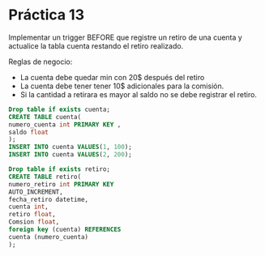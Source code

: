 # Práctica 13
Implementar un trigger BEFORE que registre un retiro de una cuenta y actualice la tabla cuenta restando el retiro realizado.

Reglas de negocio:
* La cuenta debe quedar min con 20$ después del retiro
* La cuenta debe tener tener 10$ adicionales para la comisión.
* Si la cantidad a retirara es mayor al saldo no se debe registrar el retiro.

```sql
Drop table if exists cuenta;
CREATE TABLE cuenta(
numero_cuenta int PRIMARY KEY ,
saldo float
);
INSERT INTO cuenta VALUES(1, 100);
INSERT INTO cuenta VALUES(2, 200);

Drop table if exists retiro;
CREATE TABLE retiro(
numero_retiro int PRIMARY KEY
AUTO_INCREMENT,
fecha_retiro datetime,
cuenta int,
retiro float,
Comsion float,
foreign key (cuenta) REFERENCES
cuenta (numero_cuenta)
);
```

```sql

```
